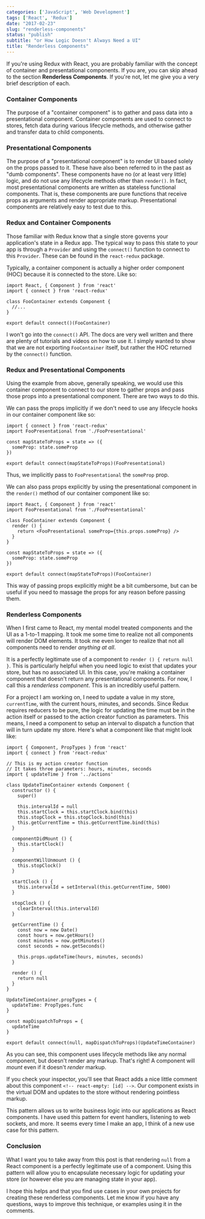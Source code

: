 ```yaml
---
categories: ['JavaScript', 'Web Development']
tags: ['React', 'Redux']
date: "2017-02-23"
slug: "renderless-components"
status: "publish"
subtitle: "or How Logic Doesn't Always Need a UI"
title: "Renderless Components"
---
```


If you're using Redux with React, you are probably familiar with the concept of container and presentational components. If you are, you can skip ahead to the section **Renderless Components**. If you're not, let me give you a very brief description of each.

### Container Components

The purpose of a "container component" is to gather and pass data into a presentational component. Container components are used to connect to stores, fetch data during various lifecycle methods, and otherwise gather and transfer data to child components.

### Presentational Components

The purpose of a "presentational component" is to render UI based solely on the props passed to it. These have also been referred to in the past as "dumb components". These components have no (or at least very little) logic, and do not use any lifecycle methods other than `render()`. In fact, most presentational components are written as stateless functional components. That is, these components are pure functions that receive props as arguments and render appropriate markup. Presentational components are relatively easy to test due to this.

### Redux and Container Components

Those familiar with Redux know that a single store governs your application's state in a Redux app. The typical way to pass this state to your app is through a `Provider` and using the `connect()` function to connect to this `Provider`. These can be found in the `react-redux` package.

Typically, a container component is actually a higher order component (HOC) because it is connected to the store. Like so:

```
import React, { Component } from 'react'
import { connect } from 'react-redux'

class FooContainer extends Component {
  //...
}

export default connect()(FooContainer)

```

I won't go into the `connect()` API. The docs are very well written and there are plenty of tutorials and videos on how to use it. I simply wanted to show that we are not exporting `FooContainer` itself, but rather the HOC returned by the `connect()` function.

### Redux and Presentational Components

Using the example from above, generally speaking, we would use this container component to connect to our store to gather props and pass those props into a presentational component. There are two ways to do this.

We can pass the props implicitly if we don't need to use any lifecycle hooks in our container component like so:

```
import { connect } from 'react-redux'
import FooPresentational from './FooPresentational'

const mapStateToProps = state => ({
  someProp: state.someProp
})

export default connect(mapStateToProps)(FooPresentational)

```

Thus, we implicitly pass to `FooPresentational` the `someProp` prop.

We can also pass props explicitly by using the presentational component in the `render()` method of our container component like so:

```
import React, { Component } from 'react'
import FooPresentational from './FooPresentational'

class FooContainer extends Component {
  render () {
    return <FooPresentational someProp={this.props.someProp} />
  }
}

const mapStateToProps = state => ({
  someProp: state.someProp
})

export default connect(mapStateToProps)(FooContainer)

```

This way of passing props explicitly might be a bit cumbersome, but can be useful if you need to massage the props for any reason before passing them.

### Renderless Components

When I first came to React, my mental model treated components and the UI as a 1-to-1 mapping. It took me some time to realize not all components will render DOM elements. It took me even longer to realize that not all components need to render _anything at all_.

It is a perfectly legitimate use of a component to `render () { return null }`. This is particularly helpful when you need logic to exist that updates your store, but has no associated UI. In this case, you're making a container component that doesn't return any presentational components. For now, I call this a _renderless component_. This is an incredibly useful pattern.

For a project I am working on, I need to update a value in my store, `currentTime`, with the current hours, minutes, and seconds. Since Redux requires reducers to be pure, the logic for updating the time must be in the action itself or passed to the action creator function as parameters. This means, I need a component to setup an interval to dispatch a function that will in turn update my store. Here's what a component like that might look like:

```
import { Component, PropTypes } from 'react'
import { connect } from 'react-redux'

// This is my action creator function
// It takes three parameters: hours, minutes, seconds
import { updateTime } from '../actions'

class UpdateTimeContainer extends Component {
  constructor () {
    super()

    this.intervalId = null
    this.startClock = this.startClock.bind(this)
    this.stopClock = this.stopClock.bind(this)
    this.getCurrentTime = this.getCurrentTime.bind(this)
  }

  componentDidMount () {
    this.startClock()
  }

  componentWillUnmount () {
    this.stopClock()
  }

  startClock () {
    this.intervalId = setInterval(this.getCurrentTime, 5000)
  }

  stopClock () {
    clearInterval(this.intervalId)
  }

  getCurrentTime () {
    const now = new Date()
    const hours = now.getHours()
    const minutes = now.getMinutes()
    const seconds = now.getSeconds()

    this.props.updateTime(hours, minutes, seconds)
  }

  render () {
    return null
  }
}

UpdateTimeContainer.propTypes = {
  updateTime: PropTypes.func
}

const mapDispatchToProps = {
  updateTime
}

export default connect(null, mapDispatchToProps)(UpdateTimeContainer)

```

As you can see, this component uses lifecycle methods like any normal component, but doesn't render any markup. That's right! A component will _mount_ even if it doesn't _render_ markup.

If you check your inspector, you'll see that React adds a nice little comment about this component `<!-- react-empty: [id] -->`. Our component exists in the virtual DOM and updates to the store without rendering pointless markup.

This pattern allows us to write business logic into our applications as React components. I have used this pattern for event handlers, listening to web sockets, and more. It seems every time I make an app, I think of a new use case for this pattern.

### Conclusion

What I want you to take away from this post is that rendering `null` from a React component is a perfectly legitimate use of a component. Using this pattern will allow you to encapsulate necessary logic for updating your store (or however else you are managing state in your app).

I hope this helps and that you find use cases in your own projects for creating these renderless components. Let me know if you have any questions, ways to improve this technique, or examples using it in the comments.
